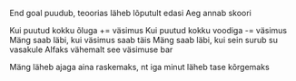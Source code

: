 End goal puudub, teoorias läheb lõputult edasi
Aeg annab skoori

Kui puutud kokku õluga += väsimus
Kui puutud kokku voodiga -= väsimus
Mäng saab läbi, kui väsimus saab täis
Mäng saab läbi, kui sein surub su vasakule
Alfaks vähemalt see väsimuse bar

Mäng läheb ajaga aina raskemaks, nt iga minut läheb tase kõrgemaks